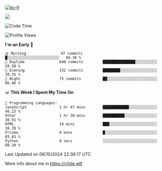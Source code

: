 [![ko-fi](https://ko-fi.com/img/githubbutton_sm.svg)](https://ko-fi.com/Z8Z4Y2LKX)

<a href="https://wakatime.com"><img src="https://wakatime.com/share/@c0dezin/b7f18a7c-ab3a-40b8-8bc7-b1b7bf71f1d6.svg" /></a>

<!--START_SECTION:waka-->
![Code Time](http://img.shields.io/badge/Code%20Time-112%20hrs%2049%20mins-blue)

![Profile Views](http://img.shields.io/badge/Profile%20Views-1-blue)

**I'm an Early 🐤** 

```text
🌞 Morning                47 commits          █░░░░░░░░░░░░░░░░░░░░░░░░   04.30 % 
🌆 Daytime                640 commits         ███████████████░░░░░░░░░░   58.50 % 
🌃 Evening                332 commits         ████████░░░░░░░░░░░░░░░░░   30.35 % 
🌙 Night                  75 commits          ██░░░░░░░░░░░░░░░░░░░░░░░   06.86 % 
```


📊 **This Week I Spent My Time On** 

```text
💬 Programming Languages: 
JavaScript               1 hr 47 mins        ████████████░░░░░░░░░░░░░   46.23 % 
Other                    1 hr 30 mins        ██████████░░░░░░░░░░░░░░░   38.91 % 
HTML                     24 mins             ███░░░░░░░░░░░░░░░░░░░░░░   10.70 % 
Prisma                   8 mins              █░░░░░░░░░░░░░░░░░░░░░░░░   03.43 % 
Python                   0 secs              ░░░░░░░░░░░░░░░░░░░░░░░░░   00.39 % 
```


 Last Updated on 06/10/2024 22:36:17 UTC
<!--END_SECTION:waka-->

More info about me in https://c0de.wtf
